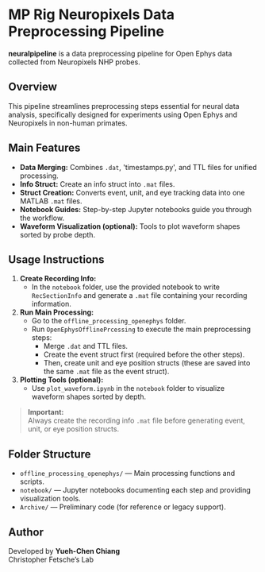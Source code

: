 # MP Rig Neuropixels Data Preprocessing Pipeline

**neuralpipeline** is a data preprocessing pipeline for Open Ephys data collected from Neuropixels NHP probes.

## Overview

This pipeline streamlines preprocessing steps essential for neural data analysis, specifically designed for experiments using Open Ephys and Neuropixels in non-human primates.

## Main Features

- **Data Merging:** Combines `.dat`, 'timestamps.py', and TTL files for unified processing.
- **Info Struct:** Create an info struct into `.mat` files.
- **Struct Creation:** Converts event, unit, and eye tracking data into one MATLAB `.mat` files.
- **Notebook Guides:** Step-by-step Jupyter notebooks guide you through the workflow.
- **Waveform Visualization (optional):** Tools to plot waveform shapes sorted by probe depth.

## Usage Instructions

1. **Create Recording Info:**
    - In the `notebook` folder, use the provided notebook to write `RecSectionInfo` and generate a `.mat` file containing your recording information.
2. **Run Main Processing:**
    - Go to the `offline_processing_openephys` folder.
    - Run `OpenEphysOfflinePrcessing` to execute the main preprocessing steps:
        - Merge `.dat` and TTL files.
        - Create the event struct first (required before the other steps).
        - Then, create unit and eye position structs (these are saved into the same `.mat` file as the event struct).
3. **Plotting Tools (optional):**
    - Use `plot_waveform.ipynb` in the `notebook` folder to visualize waveform shapes sorted by depth.

> **Important:**  
> Always create the recording info `.mat` file before generating event, unit, or eye position structs.

## Folder Structure

- `offline_processing_openephys/` — Main processing functions and scripts.
- `notebook/` — Jupyter notebooks documenting each step and providing visualization tools.
- `Archive/` — Preliminary code (for reference or legacy support).

## Author

Developed by **Yueh-Chen Chiang**  
Christopher Fetsche’s Lab



